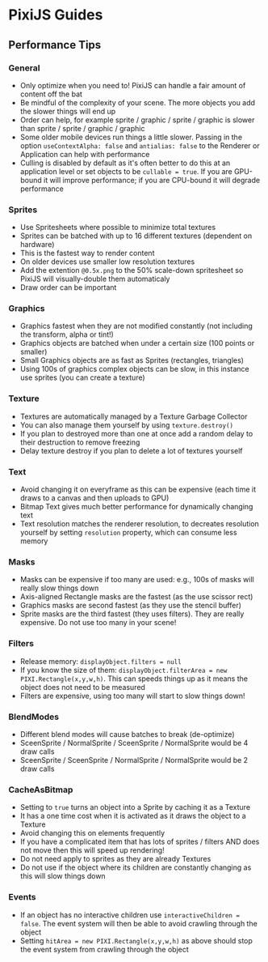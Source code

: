 # PixiJS Guides
## Performance Tips

### General

- Only optimize when you need to! PixiJS can handle a fair amount of content off the bat
- Be mindful of the complexity of your scene. The more objects you add the slower things will end up
- Order can help, for example sprite / graphic / sprite / graphic is slower than sprite / sprite / graphic / graphic
- Some older mobile devices run things a little slower. Passing in the option `useContextAlpha: false` and `antialias: false` to the Renderer or Application can help with performance
- Culling is disabled by default as it's often better to do this at an application level or set objects to be `cullable = true`. If you are GPU-bound it will improve performance; if you are CPU-bound it will degrade performance

### Sprites

- Use Spritesheets where possible to minimize total textures
- Sprites can be batched with up to 16 different textures (dependent on hardware)
- This is the fastest way to render content
- On older devices use smaller low resolution textures
- Add the extention `@0.5x.png` to the 50% scale-down spritesheet so PixiJS will visually-double them automaticaly
- Draw order can be important

### Graphics

- Graphics fastest when they are not modified constantly (not including the transform, alpha or tint!)
- Graphics objects are batched when under a certain size (100 points or smaller)
- Small Graphics objects are as fast as Sprites (rectangles, triangles)
- Using 100s of graphics complex objects can be slow, in this instance use sprites (you can create a texture)

### Texture

- Textures are automatically managed by a Texture Garbage Collector
- You can also manage them yourself by using `texture.destroy()`
- If you plan to destroyed more than one at once add a random delay to their destruction to remove freezing
- Delay texture destroy if you plan to delete a lot of textures yourself

### Text

- Avoid changing it on everyframe as this can be expensive (each time it draws to a canvas and then uploads to GPU)
- Bitmap Text gives much better performance for dynamically changing text
- Text resolution matches the renderer resolution, to decreates resolution yourself by setting `resolution` property, which can consume less memory

### Masks

- Masks can be expensive if too many are used: e.g., 100s of masks will really slow things down
- Axis-aligned Rectangle masks are the fastest (as the use scissor rect)
- Graphics masks are second fastest (as they use the stencil buffer)
- Sprite masks are the third fastest (they uses filters). They are really expensive. Do not use too many in your scene!

### Filters

- Release memory: `displayObject.filters = null`
- If you know the size of them: `displayObject.filterArea = new PIXI.Rectangle(x,y,w,h)`. This can speeds things up as it means the object does not need to be measured
- Filters are expensive, using too many will start to slow things down!

### BlendModes

- Different blend modes will cause batches to break (de-optimize)
- SceenSprite / NormalSprite / SceenSprite / NormalSprite would be 4 draw calls
- SceenSprite / SceenSprite / NormalSprite / NormalSprite would be 2 draw calls

### CacheAsBitmap

- Setting to `true` turns an object into a Sprite by caching it as a Texture
- It has a one time cost when it is activated as it draws the object to a Texture
- Avoid changing this on elements frequently
- If you have a complicated item that has lots of sprites / filters AND does not move then this will speed up rendering!
- Do not need apply to sprites as they are already Textures
- Do not use if the object where its children are constantly changing as this will slow things down

### Events

- If an object has no interactive children use `interactiveChildren = false`. The event system will then be able to avoid crawling through the object
- Setting `hitArea = new PIXI.Rectangle(x,y,w,h)` as above should stop the event system from crawling through the object
